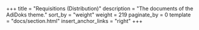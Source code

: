 +++
title = "Requisitions (Distribution)"
description = "The documents of the AdiDoks theme."
sort_by = "weight"
weight = 219
paginate_by = 0
template = "docs/section.html"
insert_anchor_links = "right"
+++
